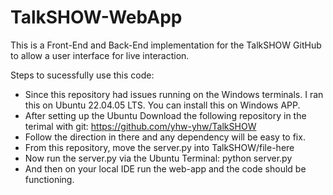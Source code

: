 # TalkSHOW-WebApp
 This is a Front-End and Back-End implementation for the TalkSHOW GitHub to allow a user interface for live interaction.

Steps to sucessfully use this code:
- Since this repository had issues running on the Windows terminals. I ran this on Ubuntu 22.04.05 LTS. You can install this on Windows APP.
- After setting up the Ubuntu Download the following repository in the terimal with git: https://github.com/yhw-yhw/TalkSHOW
- Follow the direction in there and any dependency will be easy to fix.
- From this repository, move the server.py into TalkSHOW/file-here
- Now run the server.py via the Ubuntu Terminal: python server.py
- And then on your local IDE run the web-app and the code should be functioning.
